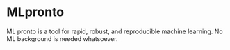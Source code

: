 MLpronto
==========

ML pronto is a tool for rapid, robust, and reproducible machine learning.
No ML background is needed whatsoever.
